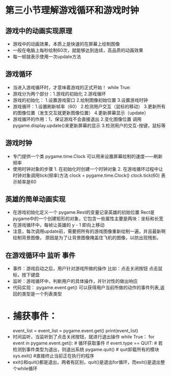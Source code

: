 # 第三小节理解游戏循环和游戏时钟
## 游戏中的动画实现原理
+ 游戏中的动画效果，本质上是快速的在屏幕上绘制图像
+ 一般在电脑上每秒绘制60次，就能够达到连续，高品质的动画效果
+ 每一帧就表示使用一次update方法
## 游戏循环
+ 当进入游戏循环时，才意味着游戏的正式开始！ while True:
+ 游戏分为两个部分：1.游戏的初始化 2.游戏循环
+ 游戏的初始化： 1.设置游戏窗口 2.绘制图像初始位置 3.设置游戏时钟
+ 游戏循环：1.设置刷新帧率（60） 2.检测用户交互（鼠标的移动） 3.更新所有的图像位置（发生交互就更新图像位置） 4.更新屏幕显示（update）
+ 游戏循环的作用：1，保证游戏不会直接退出 2.变化图像位置 调用pygame.display.update()来更新屏幕的显示 3.检测用户的交互-按键，鼠标等
## 游戏时钟
+ 专门提供一个类 pygame.time.Clock 可以用来设置屏幕绘制的速度——刷新频率
+ 使用时钟对象的步骤 1. 在初始化时创建一个时钟对象 2. 在游戏循环过程中让时钟对象调用tick(频率)方法
clock =  pygame.time.Clock()    clock.tick(60) 表示帧率是60
## 英雄的简单动画实现
+ 在游戏初始化定义一个 pygame.Rest的变量记录英雄的初始位置 Rect是pygame中的一个创建矩形的对象，它包含一些属性主要是两块：坐标和长宽
+ 在游戏循环中，每帧让英雄的 y - 1 即向上移动
+ 注意，每次调用update前，需要把所有的游戏图像重新绘制一遍，并且最新啊绘制背景图像， 原因是为了让背景图像掩盖住飞机的图像，以防出现残影。
## 在游戏循环中 监听 事件
+ 事件：游戏启动之后，用户针对游戏所做的操作 比如：点击关闭按钮 点击鼠标，按下键盘
+ 监听：游戏循环中，判断用户的具体操作，并针对性的做出响应
+ 代码实现： pygame.event.get() 可以获得用户当前所做的动作的事件列表,返回的类型是一个列表类型
+ # 捕获事件：
    event_list = event_list = pygame.event.get()
    print(event_list)
+ 时间监听，当监听到了点击关闭按钮，就进行退出操作
	while True：
    	for event in pygame.event.get():  # 循环获取事件
        	if event.type == QUIT:  # 若检测到事件类型为退出，则退出系统
            	pygame.quit() # quit卸载所有的模块
            	sys.exit() #直接终止当前正在执行的程序
+ exit()和quit()都是退出，两者有区别，quit()是退出for循环，而exit()是退出整个while循环




